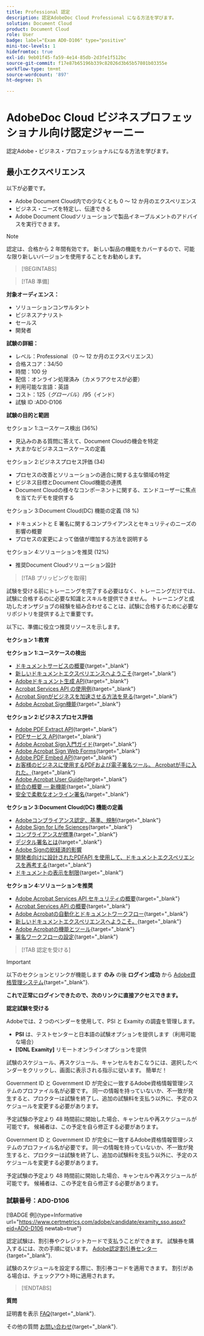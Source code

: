 ```yaml
---
title: Professional 認定
description: 認定AdobeDoc Cloud Professional になる方法を学びます。
solution: Document Cloud
product: Document Cloud
role: User
badge: label="Exam AD0-D106" type="positive"
mini-toc-levels: 1
hidefromtoc: true
exl-id: 9eb01f45-fa59-4e14-85db-2d3fe1f512bc
source-git-commit: f17e87b65196b339c82026d3b65b57801b03355e
workflow-type: tm+mt
source-wordcount: '897'
ht-degree: 1%

---
```


# AdobeDoc Cloud ビジネスプロフェッショナル向け認定ジャーニー

認定Adobe・ビジネス・プロフェッショナルになる方法を学びます。

## 最小エクスペリエンス

以下が必要です。

* Adobe Document Cloud内での少なくとも 0 ～ 12 か月のエクスペリエンス
* ビジネス・ニーズを特定し、伝達できる
* Adobe Document Cloudソリューションで製品イネーブルメントのアドバイスを実行できます。

>[!NOTE]
>
>認定は、合格から 2 年間有効です。 新しい製品の機能をカバーするので、可能な限り新しいバージョンを使用することをお勧めします。

>[!BEGINTABS]

>[!TAB 準備]

**対象オーディエンス：**

* ソリューションコンサルタント
* ビジネスアナリスト
* セールス
* 開発者

**試験の詳細：**

* レベル：Professional （0 ～ 12 か月のエクスペリエンス）
* 合格スコア：34/50
* 時間：100 分
* 配信：オンライン処理済み（カメラアクセスが必要）
* 利用可能な言語：英語
* コスト：$125（グローバル）/$95（インド）
* 試験 ID :AD0-D106

**試験の目的と範囲**

セクション 1:ユースケース検出 (36%)

* 見込みのある質問に答えて、Document Cloudの機会を特定
* 大まかなビジネスユースケースの定義

セクション 2:ビジネスプロセス評価 (34)

* プロセスの改善とソリューションの適合に関する主な領域の特定
* ビジネス目標とDocument Cloud機能の連携
* Document Cloudの様々なコンポーネントに関する、エンドユーザーに焦点を当てたデモを提供する

セクション 3:Document Cloud(DC) 機能の定義 (18 %)

* ドキュメントと E 署名に関するコンプライアンスとセキュリティのニーズの影響の概要
* プロセスの変更によって価値が増加する方法を説明する

セクション 4:ソリューションを推奨 (12%)

* 推奨Document Cloudソリューション設計

>[!TAB プリッピングを取得]

試験を受ける前にトレーニングを完了する必要はなく、トレーニングだけでは、試験に合格するのに必要な知識とスキルを提供できません。 トレーニングと成功したオンザジョブの経験を組み合わせることは、試験に合格するために必要なリポジトリを提供する上で重要です。

以下に、準備に役立つ推奨リソースを示します。

**セクション 1:教育**

**セクション 1:ユースケースの検出**

* [ドキュメントサービスの概要](https://developer.adobe.com/document-services/docs/overview/){target="_blank"}
* [新しいドキュメントエクスペリエンスへようこそ](https://www.adobe.com/documentcloud.html){target="_blank"}
* [Adobeドキュメント生成 API](https://developer.adobe.com/document-services/apis/doc-generation){target="_blank"}
* [Acrobat Services API の使用例](https://developer.adobe.com/document-services/use-cases/agreements-and-contracts/legal-contracts/){target="_blank"}
* [Acrobat Signがビジネスを加速させる方法を見る](https://www.adobe.com/sign.html){target="_blank"}
* [Adobe Acrobat Sign機能](https://www.adobe.com/sign/features.html){target="_blank"}

**セクション 2:ビジネスプロセス評価**

* [Adobe PDF Extract API](https://developer.adobe.com/document-services/apis/pdf-extract/){target="_blank"}
* [PDFサービス API](https://developer.adobe.com/document-services/docs/apis/){target="_blank"}
* [Adobe Acrobat Sign入門ガイド](https://helpx.adobe.com/sign/using/get-started-guide.html){target="_blank"}
* [Adobe Acrobat Sign Web Forms](https://helpx.adobe.com/sign/config/web-forms.html){target="_blank"}
* [Adobe PDF Embed API](https://developer.adobe.com/document-services/apis/pdf-embed/){target="_blank"}
* [お客様のビジネスに使用するPDFおよび電子署名ツール。 Acrobatが手に入れた。](https://www.adobe.com/acrobat/business.html){target="_blank"}
* [Adobe Acrobat User Guide](https://helpx.adobe.com/acrobat/user-guide.html){target="_blank"}
* [統合の概要 — 新機能](https://experienceleague.adobe.com/docs/document-cloud-learn/sign-learning-hub/integrations/integrations-overview.html?lang=en#what%E2%80%99s-new){target="_blank"}
* [安全で柔軟なオンライン署名](https://www.adobe.com/sign/online-signature.html){target="_blank"}

**セクション 3:Document Cloud(DC) 機能の定義**

* [Adobeコンプライアンス認定、基準、規制](https://www.adobe.com/trust/compliance/compliance-list.html){target="_blank"}
* [Adobe Sign for Life Sciences](https://www.adobe.com/content/dam/dx-dc/en/pdfs/adobe-sign-life-sciences-solution-brief-ue.pdf){target="_blank"}
* [コンプライアンスが標準](https://www.adobe.com/documentcloud/resources/compliance.html){target="_blank"}
* [デジタル署名とは](https://www.adobe.com/sign/digital-signatures.html){target="_blank"}
* [Adobe Signの総経済的影響](https://www.adobe.com/content/dam/dx-dc/pdf/total-economic-impact-adobe-sign-ue.pdf)
* [開発者向けに設計されたPDFAPI を使用して、ドキュメントエクスペリエンスを再考する](https://developer.adobe.com/document-services){target="_blank"}
* [ドキュメントの表示を制限](https://helpx.adobe.com/sign/using/limited-document-visibility.html){target="_blank"}

**セクション 4:ソリューションを推奨**

* [Adobe Acrobat Services API セキュリティの概要](https://www.adobe.com/content/dam/cc/en/trust-center/ungated/whitepapers/doc-cloud/adobe-document-services-security-overview.pdf){target="_blank"}
* [Acrobat Services API の概要](https://documentservices.adobe.com/dc-integration-creation-app-cdn/main.html){target="_blank"}
* [Adobe Acrobatの自動化とドキュメントワークフロー](https://helpx.adobe.com/acrobat/kb/automation-and-document-workflows.html){target="_blank"}
* [新しいドキュメントエクスペリエンスへようこそ。](https://www.adobe.com/documentcloud.html){target="_blank"}
* [Adobe Acrobatの機能とツール](https://www.adobe.com/acrobat/features.html){target="_blank"}
* [署名ワークフローの設定](https://helpx.adobe.com/ca/sign/using/workflow-designer-signature-workflow.html){target="_blank"}

>[!TAB 認定を受ける]

>[!IMPORTANT]
>
>以下のセクションとリンクが機能します **のみ**  の後 **ログイン成功** から [Adobe資格管理システム](http://www.certmetrics.com/adobe){target="_blank"}.

**これで正常にログインできたので、次のリンクに直接アクセスできます。**

**認定試験を受ける**

Adobeでは、2 つのベンダーを使用して、PSI と Examity の調査を管理します。

* **PSI** は、テストセンターと日本語の試験オプションを提供します（利用可能な場合）
* **[!DNL Examity]** リモートオンラインオプションを提供

試験のスケジュール、再スケジュール、キャンセルをおこなうには、選択したベンダーをクリックし、画面に表示される指示に従います。 簡単だ！

Government ID と Government ID が完全に一致するAdobe資格情報管理システムのプロファイル名が必要です。 同一の情報を持っていないか、不一致が発生すると、プロクターは試験を終了し、追加の試験料を支払う以外に、予定のスケジュールを変更する必要があります。

予定試験の予定より 48 時間前に開始した場合、キャンセルや再スケジュールが可能です。 候補者は、この予定を自ら修正する必要があります。

Government ID と Government ID が完全に一致するAdobe資格情報管理システムのプロファイル名が必要です。 同一の情報を持っていないか、不一致が発生すると、プロクターは試験を終了し、追加の試験料を支払う以外に、予定のスケジュールを変更する必要があります。

予定試験の予定より 48 時間前に開始した場合、キャンセルや再スケジュールが可能です。 候補者は、この予定を自ら修正する必要があります。

### 試験番号：AD0-D106

[!BADGE 例]{type=Informative url="https://www.certmetrics.com/adobe/candidate/examity_sso.aspx?eid=AD0-D106 newtab=true"}

認定試験は、割引券やクレジットカードで支払うことができます。 試験券を購入するには、次の手順に従います。 [Adobe認定割引券センター](https://market.xvoucher.com/adobe/global){target="_blank"}.

試験のスケジュールを設定する際に、割引券コードを適用できます。 割引がある場合は、チェックアウト時に適用されます。

>[!ENDTABS]

**質問**

証明書を表示 [FAQ](https://experienceleague.adobe.com/docs/certification/certification/faq.html?lang=en){target="_blank"}.

その他の質問 [お問い合わせ](mailto:certif@adobe.com){target="_blank"}.

